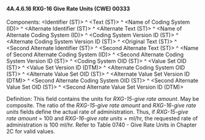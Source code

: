 #### 4A.4.6.16 RXG-16 Give Rate Units (CWE) 00333

Components: &lt;Identifier (ST)> ^ &lt;Text (ST)> ^ &lt;Name of Coding System (ID)> ^ &lt;Alternate Identifier (ST)> ^ &lt;Alternate Text (ST)> ^ &lt;Name of Alternate Coding System (ID)> ^ &lt;Coding System Version ID (ST)> ^ &lt;Alternate Coding System Version ID (ST)> ^ &lt;Original Text (ST)> ^ &lt;Second Alternate Identifier (ST)> ^ &lt;Second Alternate Text (ST)> ^ &lt;Name of Second Alternate Coding System (ID)> ^ &lt;Second Alternate Coding System Version ID (ST)> ^ &lt;Coding System OID (ST)> ^ &lt;Value Set OID (ST)> ^ &lt;Value Set Version ID (DTM)> ^ &lt;Alternate Coding System OID (ST)> ^ &lt;Alternate Value Set OID (ST)> ^ &lt;Alternate Value Set Version ID (DTM)> ^ &lt;Second Alternate Coding System OID (ST)> ^ &lt;Second Alternate Value Set OID (ST)> ^ &lt;Second Alternate Value Set Version ID (DTM)>

Definition: This field contains the units for _RXG-15-give rate amount_. May be composite. The ratio of the _RXG-15-give rate amount_ and _RXG-16-give rate units_ fields define the actual rate of administration. Thus, if _RXG-15-give rate amount_ = 100 and _RXG-16-give rate units_ = ml/hr, the requested rate of administration is 100 ml/hr. Refer to Table 0740 - Give Rate Units in Chapter 2C for valid values.
